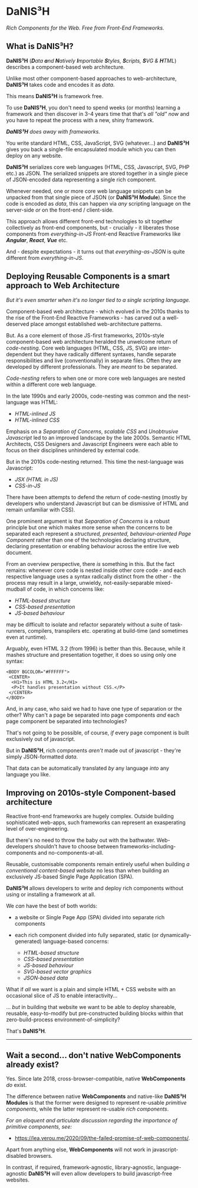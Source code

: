 # DaNIS³H
*Rich Components for the Web. Free from Front-End Frameworks.*

## What is DaNIS³H?

**DaNIS³H** (***D**ata **a**nd **N**atively **I**mportable **S**tyles, **S**cripts, **S**VG & **H**TML*) describes a component-based web architecture.

Unlike most other component-based approaches to web-architecture, **DaNIS³H** takes code and encodes it as *data*.

This means **DaNIS³H** is framework free.

To use **DaNIS³H**, you don't need to spend weeks (or months) learning a framework and then discover in 3-4 years time that that's *all "old" now* and you have to repeat the process with a new, shiny framework.

***DaNIS³H** does away with frameworks.*

You write standard HTML, CSS, JavaScript, SVG (whatever...) and **DaNIS³H** gives you back a single-file encapsulated module which you can then deploy on any website.

**DaNIS³H** serializes core web languages (HTML, CSS, Javascript, SVG, PHP etc.) as JSON. The serialized snippets are stored together in a single piece of JSON-encoded data representing a single rich component.

Whenever needed, one or more core web language snippets can be unpacked from that single piece of JSON (or **DaNIS³H Module**). Since the code is encoded as *data*, this can happen via *any* scripting language on the server-side *or* on the front-end / client-side.

This approach allows different front-end technologies to sit together collectively as front-end components, but - crucially - it liberates those components from *everything-in-JS* Front-end Reactive Frameworks like ***Angular***, ***React***, ***Vue*** etc.

And - despite expectations - it turns out that *everything-as-JSON* is quite different from *everything-in-JS*.

## Deploying Reusable Components is a smart approach to Web Architecture 
*But it's even smarter when it's no longer tied to a single scripting language.*

Component-based web architecture - which evolved in the 2010s thanks to the rise of the Front-End Reactive Frameworks - has carved out a well-deserved place amongst established web-architecture patterns.

But. As a core element of those JS-first frameworks, 2010s-style component-based web architecture heralded the unwelcome return of *code-nesting*. Core web languages (HTML, CSS, JS, SVG) are inter-dependent but they have radically different syntaxes, handle separate responsibilities and live (conventionally) in separate files. Often they are developed by different professionals. They are *meant* to be separated.

*Code-nesting* refers to when one or more core web languages are nested within a different core web language.

In the late 1990s and early 2000s, code-nesting was common and the nest-language was HTML:

 - *HTML-inlined JS*
 - *HTML-inlined CSS*

Emphasis on a *Separation of Concerns*, *scalable CSS* and *Unobtrusive Javascript* led to an improved landscape by the late 2000s. Semantic HTML Architects, CSS Designers and Javascript Engineers were each able to focus on their disciplines unhindered by external code.

But in the 2010s code-nesting returned. This time the nest-language was Javascript:

 - *JSX (HTML in JS)*
 - *CSS-in-JS*

There have been attempts to defend the return of code-nesting (mostly by developers who understand Javascript but can be dismissive of HTML and remain unfamiliar with CSS).

One prominent argument is that *Separation of Concerns* is a robust principle but one which makes more sense when the concerns to be separated each represent a *structured, presented, behaviour-oriented Page Component* rather than one of the technologies declaring structure, declaring presentation or enabling behaviour across the entire live web document.

From an overview perspective, there *is* something in this. But the fact remains: whenever core code is nested inside other core code - and each respective language uses a syntax radically distinct from the other - the process may result in a large, unwieldy, not-easily-separable mixed-mudball of code, in which concerns like:

 - *HTML-based structure*
 - *CSS-based presentation*
 - *JS-based behaviour*

may be difficult to isolate and refactor separately without a suite of task-runners, compilers, transpilers etc. operating at build-time (and sometimes even at runtime).

Arguably, even HTML 3.2 (from 1996) is better than this. Because, while it mashes structure and presentation together, it does so using only one syntax:

    <BODY BGCOLOR="#FFFFFF">
     <CENTER>
      <H1>This is HTML 3.2</H1>
      <P>It handles presentation without CSS.</P>
     </CENTER>
    </BODY>
    
And, in any case, who said we had to have one type of separation or the other? Why can't a page be separated into page components *and* each page component be separated into technologies? 

That's not going to be possible, of course, *if* every page component is built exclusively out of javascript.

But in **DaNIS³H**, rich components *aren't* made out of javascript - they're simply JSON-formatted *data*.

That data can be automatically translated *by* any language *into* any language you like.

## Improving on 2010s-style Component-based architecture
Reactive front-end frameworks are hugely complex. Outside building sophisticated web-apps, such frameworks can represent an exasperating level of over-engineering.

But there's no need to throw the baby out with the bathwater. Web-developers shouldn't have to choose between frameworks-including-components and no-components-at-all.

Reusable, customisable components remain entirely useful when building *a conventional content-based website* no less than when building an exclusively JS-based Single Page Application (SPA).

**DaNIS³H** allows developers to write and deploy rich components without using or installing a framework at all.

We *can* have the best of both worlds:

 - a website or Single Page App (SPA) divided into separate rich components
 - each rich component divided into fully separated, static (or dynamically-generated) language-based concerns:

   - *HTML-based structure*
   - *CSS-based presentation*
   - *JS-based behaviour*
   - *SVG-based vector graphics*
   - *JSON-based data*

What if *all* we want is a plain and simple HTML + CSS website with an occasional slice of JS to enable interactivity...

... *but* in building that website we want to be able to deploy shareable, reusable, easy-to-modify but pre-constructed building blocks within that zero-build-process environment-of-simplicity?

That's **DaNIS³H**.

______

## Wait a second... don't native WebComponents already exist?
Yes. Since late 2018, cross-browser-compatible, native **WebComponents** *do* exist.

The difference between native **WebComponents** and native-like **DaNIS³H Modules** is that the former were designed to represent re-usable *primitive components*, while the latter represent re-usable *rich components*.

*For an eloquent and articulate discussion regarding the importance of primitive components, see:*

 - <a href="https://lea.verou.me/2020/09/the-failed-promise-of-web-components/" title="The Failed Promise of WebComponents by Lea Verou" target="_blank">https://lea.verou.me/2020/09/the-failed-promise-of-web-components/</a>.

Apart from anything else, **WebComponents** will not work in javascript-disabled browsers.

In contrast, if required, framework-agnostic, library-agnostic, language-agnostic **DaNIS³H** will even allow developers to build javascript-free websites.
